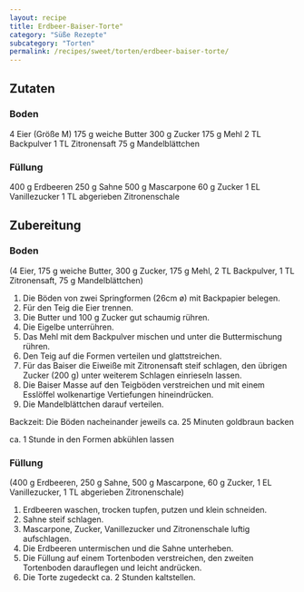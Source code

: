 ```yaml
---
layout: recipe
title: Erdbeer-Baiser-Torte"
category: "Süße Rezepte"
subcategory: "Torten"
permalink: /recipes/sweet/torten/erdbeer-baiser-torte/
---
```



## Zutaten

### Boden
4 Eier (Größe M)
175 g weiche Butter
300 g Zucker
175 g Mehl
2 TL Backpulver
1 TL Zitronensaft
75 g Mandelblättchen

### Füllung
400 g Erdbeeren
250 g Sahne
500 g Mascarpone
60 g Zucker
1 EL Vanillezucker
1 TL abgerieben Zitronenschale


## Zubereitung

### Boden
(4 Eier, 175 g weiche Butter, 300 g Zucker, 175 g Mehl, 2 TL Backpulver, 1 TL Zitronensaft, 75 g Mandelblättchen)
1. Die Böden von zwei Springformen (26cm ø) mit Backpapier belegen. 
2. Für den Teig die Eier trennen. 
3. Die Butter und 100 g Zucker gut schaumig rühren. 
4. Die Eigelbe unterrühren. 
5. Das Mehl mit dem Backpulver mischen und unter die Buttermischung rühren. 
6. Den Teig auf die Formen verteilen und glattstreichen.
7. Für das Baiser die Eiweiße mit Zitronensaft steif schlagen, den übrigen Zucker (200 g) unter weiterem Schlagen einrieseln lassen. 
8. Die Baiser Masse auf den Teigböden verstreichen und mit einem Esslöffel wolkenartige Vertiefungen hineindrücken. 
9. Die Mandelblättchen darauf verteilen.

Backzeit: Die Böden nacheinander jeweils ca. 25 Minuten goldbraun backen

ca. 1 Stunde in den Formen abkühlen lassen

### Füllung
(400 g Erdbeeren, 250 g Sahne, 500 g Mascarpone, 60 g Zucker, 1 EL Vanillezucker, 1 TL abgerieben Zitronenschale)
1. Erdbeeren waschen, trocken tupfen, putzen und klein schneiden. 
2. Sahne steif schlagen. 
3. Mascarpone, Zucker, Vanillezucker und Zitronenschale luftig aufschlagen. 
3. Die Erdbeeren untermischen und die Sahne unterheben. 
4. Die Füllung auf einem Tortenboden verstreichen, den zweiten Tortenboden darauflegen und leicht andrücken. 
5. Die Torte zugedeckt ca. 2 Stunden kaltstellen.
